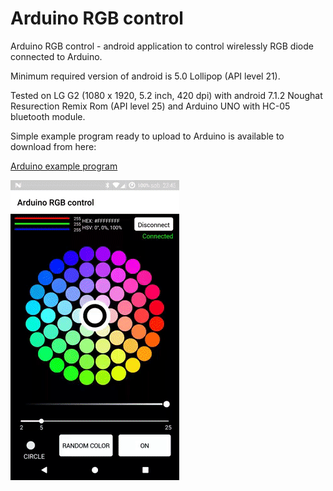 # Arduino RGB control
Arduino RGB control - android application to control wirelessly RGB diode connected to Arduino. 

Minimum required version of android is 5.0 Lollipop (API level 21).
<p>Tested on LG G2 (1080 x 1920, 5.2 inch, 420 dpi) with android 7.1.2 Noughat Resurection Remix Rom (API level 25) and Arduino UNO with HC-05 bluetooth module.</br>

<p>Simple example program ready to upload to Arduino is available to download from here:</br>

[Arduino example program](https://github.com/divid3d/ArduinoRGBcontrol/blob/master/AduinoRGBcontrol.ino)

![Demo](https://github.com/divid3d/ArduinoRGBcontrol/blob/master/app-gif.gif?raw=true)


